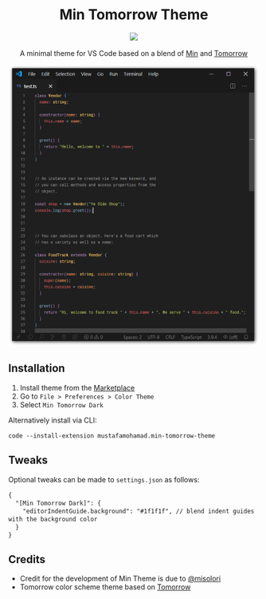 <div align="center">

# Min Tomorrow Theme


<img src="https://user-images.githubusercontent.com/4319522/194106653-9720759f-3d1a-4ed6-8943-9594e2fe2424.svg" width="140" />

A minimal theme for VS Code based on a blend of [Min](https://github.com/misolori/min-theme) and [Tomorrow](https://github.com/microsoft/vscode-themes/tree/master/tomorrow)

![preview-dark](https://raw.githubusercontent.com/musm/min-tomorrow-theme/master/screenshot-dark.png)

</div>

## Installation

1. Install theme from the [Marketplace](https://marketplace.visualstudio.com/items?itemName=mustafamohamad.min-tomorrow-theme)
2. Go to `File > Preferences > Color Theme`
3. Select `Min Tomorrow Dark`

Alternatively install via CLI:
```
code --install-extension mustafamohamad.min-tomorrow-theme
```

## Tweaks

Optional tweaks can be made to `settings.json` as follows:
```
{
  "[Min Tomorrow Dark]": {
    "editorIndentGuide.background": "#1f1f1f", // blend indent guides with the background color
  }
}
```



## Credits

- Credit for the development of Min Theme is due to [@misolori](https://github.com/misolori)
- Tomorrow color scheme theme based on [Tomorrow](https://github.com/microsoft/vscode-themes/tree/master/tomorrow)
